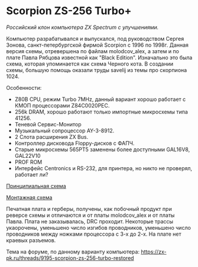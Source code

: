 Scorpion ZS-256 Turbo+
======================
_Российский клон компьютера ZX Spectrum с улучшениями._

Компьютер разрабатывался и выпускался, под руководством Сергея Зонова, санкт-петербургской фирмой Scorpion с 1996 по 1998г.
Данная версия схемы, отревершена по файлам molodcov_alex, а затем и по плате Павла Рябцова известной как "Black Edition".
Изначально это была схема, которая упоминается как схема Черного кота. В создании схемы, большую помощь оказали труды savelij из темы про скорпиона 1024.

Особенности:
- Z80B CPU, режим Turbo 7MHz, данный вариант хорошо работает с КМОП процессорами Z84C0020PEC.
- 256k DRAM, хорошо работают только импортные микросхемы типа 41256.
- Теневой Сервис-Монитор
- Музыкальный сопроцессор AY-3-8912.
- 2 Слота расширения ZX Bus.
- Контроллер дисковода Floppy-дисков с ФАПЧ.
- Старые микросхемы 565РТ5 заменены более доступными GAL16V8, GAL22V10 
- PROF ROM
- Интерфейс Centronics и RS-232, для принтера, но никто не проверял, работает ли?

[Принципиальная схема](Export/Schematic_Scorpion-256-Turbo.pdf)

[Монтажная схема](Export/OriginalPCB+ProfiROM_TopSilkBW.pdf)

Печатная плата и герберы, получены, как побочный продукт при реверсе схемы и отличаются и от платы molodcov_alex и от платы Павла. Плата не заказывалась, DRC проходит. Некоторые трассы укаорочены, уменьшено число изгибов проводников, уменьшено число проводников между ножками процессора с 3-х до 2-х.
На плате нет краевых разъемов.

Тема на форуме, по данному варианту компьютера: https://zx-pk.ru/threads/9195-scorpion-zs-256-turbo-restored
